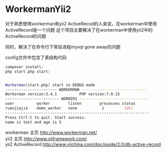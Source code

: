 # WorkermanYii2
对于熟悉使用workerman和yii2 ActiveRecod的人来说，在workerman中使用ActiveRecord是一个问题
这个项目主要解决了在workerman中使用yii2中的ActiveRecord的问题

同时，解决了在命令行下常驻进程mysql gone away的问题

config文件中包含了表结构代码

```php
composer install;
php start.php start;

```

```bash

Workerman[start.php] start in DEBUG mode
----------------------- WORKERMAN -----------------------------
Workerman version:3.4.1          PHP version:7.0.15
------------------------ WORKERS -------------------------------
user          worker        listen        processes status
ruanjiajia    demo_worker   none           1         [OK] 
----------------------------------------------------------------
Press Ctrl-C to quit. Start success.
name is test and age is 5

```

workerman 主页 http://www.workerman.net/    
yii2 主页 http://www.yiiframework.com/    
yii2 ActiveRecord http://www.yiichina.com/doc/guide/2.0/db-active-record